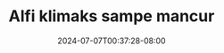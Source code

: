 --- 
title: "Alfi klimaks sampe mancur"
description: "download  video bokep Alfi klimaks sampe mancur   video full terbaru"
date: 2024-07-07T00:37:28-08:00
file_code: "w4ayqnyhhl3l"
draft: false
cover: "anu9boh1jwn0skid.jpg"
tags: ["Alfi", "klimaks", "sampe", "mancur", "bokep-indo", "bokep-viral", "bokep-ig"]
length: 868
fld_id: "1483121"
foldername: "Alfi"
categories: ["Alfi"]
views: 0
---